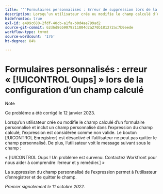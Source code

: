```yaml
---
title: '''Formulaires personnalisés : Erreur de suppression lors de la configuration d’un champ calculé"'
description: Lorsqu’un utilisateur crée ou modifie le champ calculé d’un formulaire personnalisé et inclut un champ personnalisé dans l’expression du champ calculé, l’expression est considérée comme non valide. Le bouton Enregistrer est désactivé et l’utilisateur ne peut pas quitter le champ personnalisé. En outre, l’utilisateur voit un message de whops sous le champ .
hidefromtoc: true
exl-id: e499c680-2fdf-40cb-a1fa-b0d4ae799ad2
source-git-commit: 62d6d8659079211804d2a270b181272ac7b0eede
workflow-type: tm+mt
source-wordcount: '176'
ht-degree: 84%

---
```


# Formulaires personnalisés : erreur « [!UICONTROL Oups] » lors de la configuration d’un champ calculé

>[!NOTE]
>
>Ce problème a été corrigé le 12 janvier 2023.

Lorsqu’un utilisateur crée ou modifie le champ calculé d’un formulaire personnalisé et inclut un champ personnalisé dans l’expression du champ calculé, l’expression est considérée comme non valide. Le bouton [!UICONTROL Enregistrer] est désactivé et l’utilisateur ne peut pas quitter le champ personnalisé. De plus, l’utilisateur voit le message suivant sous le champ :

« [!UICONTROL Oups ! Un problème est survenu. Contactez Workfront pour nous aider à comprendre l’erreur et y remédier.] »

La suppression du champ personnalisé de l’expression permet à l’utilisateur d’enregistrer et de quitter le champ.

_Premier signalement le 11 octobre 2022._
